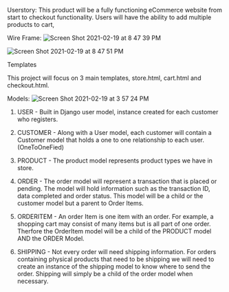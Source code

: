 
Userstory:
This product will be a fully functioning eCommerce website from start to checkout functionality. Users will have the ability to add multiple products to cart, 


Wire Frame:
![Screen Shot 2021-02-19 at 8 47 39 PM](https://user-images.githubusercontent.com/68258139/108584161-fc460a00-72f3-11eb-8697-390e8468abfb.png)

![Screen Shot 2021-02-19 at 8 47 51 PM](https://user-images.githubusercontent.com/68258139/108584182-1e3f8c80-72f4-11eb-977f-3cd9d9a400fd.png)









Templates

This project will focus on 3 main templates, store.html, cart.html and checkout.html. 


Models: 
![Screen Shot 2021-02-19 at 3 57 24 PM](https://user-images.githubusercontent.com/68258139/108574216-98a7e680-72cb-11eb-8c6b-89eb0ac591b5.png)




1. USER - Built in Django user model,  instance created for each customer who registers.

2. CUSTOMER - Along with a User model, each customer will contain a Customer model that holds a one to one relationship to each user. (OneToOneFied)

3. PRODUCT - The product model represents product types we have in store.

4. ORDER - The order model will represent a transaction that is placed or pending. The model will hold information such as the transaction ID, data completed and order status. This model will be a child or the customer model but a parent to Order Items.

5. ORDERITEM - An order Item is one item with an order. For example, a shopping cart may consist of many items but is all part of one order. Therfore the OrderItem model will be a child of the PRODUCT model AND the ORDER Model.

6. SHIPPING - Not every order will need shipping information. For orders containing physical products that need to be shipping we will need to create an instance of the shipping model to know where to send the order. Shipping will simply be a child of the order model when necessary.
